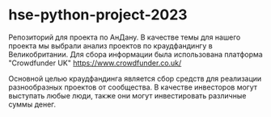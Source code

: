 # hse-python-project-2023
Репозиторий для проекта по АнДану. В качестве темы для нашего проекта мы выбрали анализ проектов по краудфандингу в Великобритании. Для сбора информации была использована платформа "Crowdfunder UK" https://www.crowdfunder.co.uk/

Основной целью краудфандинга является сбор средств для реализации разнообразных проектов от сообщества. В качестве инвесторов могут выступать любые люди, также они могут инвестировать различные суммы денег. 

